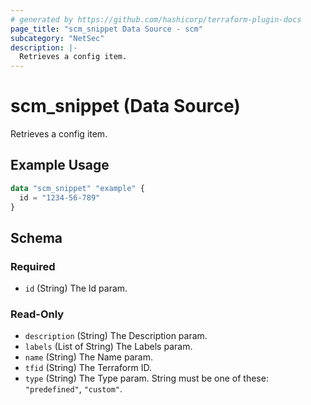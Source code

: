```yaml
---
# generated by https://github.com/hashicorp/terraform-plugin-docs
page_title: "scm_snippet Data Source - scm"
subcategory: "NetSec"
description: |-
  Retrieves a config item.
---
```


# scm_snippet (Data Source)

Retrieves a config item.

## Example Usage

```terraform
data "scm_snippet" "example" {
  id = "1234-56-789"
}
```

<!-- schema generated by tfplugindocs -->
## Schema

### Required

- `id` (String) The Id param.

### Read-Only

- `description` (String) The Description param.
- `labels` (List of String) The Labels param.
- `name` (String) The Name param.
- `tfid` (String) The Terraform ID.
- `type` (String) The Type param. String must be one of these: `"predefined"`, `"custom"`.
